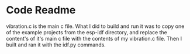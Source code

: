 # Code Readme

vibration.c is the main c file. What I did to build and run it was to copy one of the example projects from the esp-idf directory, and replace the content's of it's main c file with the contents of my vibration.c file. Then I built and ran it with the idf.py commands.